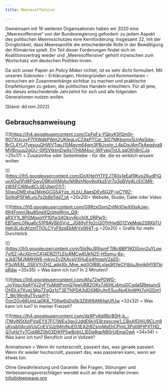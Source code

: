 ```yaml
---
title: Meeresoffensive

---
```

Gemeinsam mit 16 weiteren Organisationen haben wir 2020 eine „Meeresoffensive“ von der Bundesregierung gefordert: zu jedem Aspekt des politischen Meeresschutzes eine Kernforderung. Insgesamt 22, mit der Dringlichkeit, dass Meerespolitik die entscheidende Rolle in der Bewältigung der Klimakrise spielt. Ein Teil dieser Forderungen findet sich im Koalitionsvertrag wieder und „Meeresoffensive“ gehört inzwischen zum Wortschatz von deutschen Politiker:innen.

Da sich unser Papier an _Policy Maker_ richtet, ist es sehr dicht formuliert. Mit unseren _Sidenotes_ – Erklärungen, Hintergründen und Kommentaren – versuchen wir Zusammenhänge sichtbar zu machen und praktische Empfehlungen zu geben, die politisches Handeln erleichtern. Für all jene, die dieses entscheidende Jahrzehnt für sich und alle folgenden Generationen nutzen wollen.

\[Stand: dd.mm.2022\]

## Gebrauchsanweisung

![](https://lh4.googleusercontent.com/CpFpFs-YQpvK5fQm0r-RO7XUcoyP7fXWdkPWm2UKlegLvCZAkPTCar_3iO7MKbsmxSUrAeSdw-BrCL4YIJ7yesuuQHWVTqpJ15Mavm64qm3PBJvxhr_L4pDqJAmTkAeqdya9MVBnuuu2gGU-0IfSVtktmDw9z17HbM4vJ-iWFykpTnULgqOKh8nCJg =25x17) = Zusatzinfos oder Seitenhiebe - für die, die es wirklich wissen wollen

![](https://lh5.googleusercontent.com/DoXHetYtTFEJTR0s1eEafRKvp26udPjQuxXOul1Fd8PQwyDBKqIXMohcNhBshNoy9qXkzEVr7q3pBVg4LcEiCMR-zWSFCI6NydlCL0EUbprO1iT-50wuDMExha2MxbGCG54Yze_jtLbU_8aesDEy6G2P-jxCYRZ-5olXqP5FMLvio7q2b8bTdd7_tA =20x20)= Website, Studie, Datei oder Video

![](https://lh5.googleusercontent.com/G9RzxDpmZntNrIGwXl0qAJwi-6R4Fnmn3bu8SneXQcbteIRmx_Q9-aRXY1t_9PGMqxoYP1Gfw34OkvvRcchlX_0RPw1I-EBTamLGNua6c51P8AVBb5VvL_JG89yFfg2cQO1VHwBD1ZVeMqb2S9XbTUHeh3Lj4cAfzmT7jOLCYvF8zqEbMrVxIW4T-g =20x20) = Grafik für mehr Durchblick

![](https://lh5.googleusercontent.com/5Is9pJ95tsmFTtBc6BP1lKDGmn2uYLpe7yI5Z-jAcX0rmCA14DRZITLEIo8MCw6UkN25-H5qmu-6x-gJk87MJNMHW6-mkyvZv2KAcpVXHuEq4fmqoV2aSS-P3uWE8L_0SEVYrZH2_adqXb_Mne_wz0OIB8Lxlas90YeCFtbIuJbyijklHYBTkipRdw =35x35) = Was kann ich tun? In 2 Minuten?

![](https://lh6.googleusercontent.com/Afu72wPDWG-_oyYqscXqAYVJ2yFYuMdtPvmQ7ewUR82OKs7J6iHLi4muDCgdaSRtejuovSOHDLk7XvpLMjp7ZgQz1zT3ETNPDA3dDS9BhJhrESuoNo6XoWKt7oH2Dm1T_Wc1Rm9uT5yspYj1-Ozn2Ov66UmLja0K8_7G6w6qDq5k3Z6W8ANHqjUfUw =32x32) = Was kann ich tun? In meiner Freizeit?

![](https://lh4.googleusercontent.com/dz8Pv8diRbrB0H-b_-iTMyIN5tXoPVqiEYX7FC1WEu3gx2JddE6kVE8rzgscow1_CBxAfDHiU9CLm9uKvsb0AcsVUsCnEVVJz9AhiNuED3EA2t8ZsrpMsEhCPjmL3PutI9FtPXTHD_Q7uHzYv7Cjd4BZ0b03DjKfP5wBobU_lEDq8gpN80rUEmaOwA =34x34) = Was kann ich tun? Beruflich und in Vollzeit?

Animationen = Wenn ihr runterscrollt, passiert das, was gerade passiert. Wenn ihr wieder hochscrollt, passiert das, was passieren kann, wenn wir etwas tun.

Ohne Gewährleistung und Garantie: Bei Fragen, Störungen und Verbesserungsvorschlägen wendet euch an die Hersteller:innen: [info@deepwave.org](mailto:info@deepwave.org)